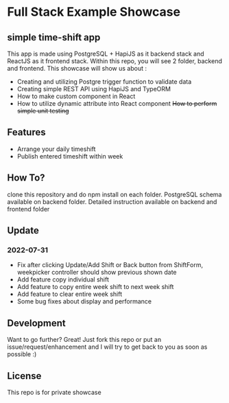 # Full Stack Example Showcase
## simple time-shift app

This app is made using PostgreSQL + HapiJS as it backend stack and ReactJS as it frontend stack. Within this repo, you will see 2 folder, backend and frontend. This showcase will show us about :

- Creating and utilizing Postgre trigger function to validate data
- Creating simple REST API using HapiJS and TypeORM
- How to make custom component in React
- How to utilize dynamic attribute into React component
~~How to perform simple unit testing~~

## Features

- Arrange your daily timeshift
- Publish entered timeshift within week

## How To?
clone this repository and do npm install on each folder. PostgreSQL schema available on backend folder. Detailed instruction available on backend and frontend folder

## Update 
### 2022-07-31
* Fix after clicking Update/Add Shift or Back button from ShiftForm, weekpicker controller should show previous shown date
* Add feature copy individual shift
* Add feature to copy entire week shift to next week shift
* Add feature to clear entire week shift
* Some bug fixes about display and performance

## Development

Want to go further? Great!
Just fork this repo or put an issue/request/enhancement and I will try to get back to you as soon as possible :)


## License
This repo is for private showcase
